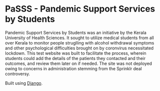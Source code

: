# PaSSS - Pandemic Support Services by Students

Pandemic Support Services by Students was an initiative by the Kerala University of Health Sciences. It sought to utilize medical students from all over Kerala to monitor people struglling with alcohol withdrawal symptoms and other psychological difficulties brought on by coronvirus necessitated lockdown. This test website was built to facilitate the process, wherein students could add the details of the patients they contacted and their outcomes, and review them later on if needed. The site was not deployed owing to concerns in administration stemming from the Sprinklr deal controversy.

Built using [Django](https://www.djangoproject.com).
